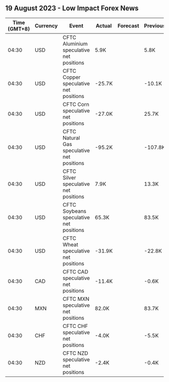 ## 19 August 2023 - Low Impact Forex News

| Time (GMT+8) | Currency | Event | Actual | Forecast | Previous |
|------|----------|-------|--------|----------|----------|
| 04:30 | USD | CFTC Aluminium speculative net positions | 5.9K |  | 5.8K |
| 04:30 | USD | CFTC Copper speculative net positions | -25.7K |  | -10.1K |
| 04:30 | USD | CFTC Corn speculative net positions | -27.0K |  | 25.7K |
| 04:30 | USD | CFTC Natural Gas speculative net positions | -95.2K |  | -107.8K |
| 04:30 | USD | CFTC Silver speculative net positions | 7.9K |  | 13.3K |
| 04:30 | USD | CFTC Soybeans speculative net positions | 65.3K |  | 83.5K |
| 04:30 | USD | CFTC Wheat speculative net positions | -31.9K |  | -22.8K |
| 04:30 | CAD | CFTC CAD speculative net positions | -11.4K |  | -0.6K |
| 04:30 | MXN | CFTC MXN speculative net positions | 82.0K |  | 83.7K |
| 04:30 | CHF | CFTC CHF speculative net positions | -4.0K |  | -5.5K |
| 04:30 | NZD | CFTC NZD speculative net positions | -2.4K |  | -0.4K |
